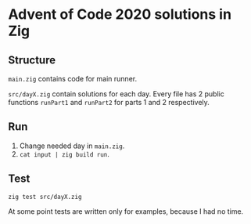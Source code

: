 # Advent of Code 2020 solutions in Zig
## Structure
`main.zig` contains code for main runner.

`src/dayX.zig` contain solutions for each day.
Every file has 2 public functions `runPart1` and `runPart2` for parts 1 and 2 respectively.

## Run
1. Change needed day in `main.zig`.
2. `cat input | zig build run`.
## Test
`zig test src/dayX.zig`

At some point tests are written only for examples, because I had no time.
